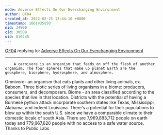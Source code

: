 ```yaml
---
node: Adverse Effects On Our Everchanging Environment
author: OF04
created_at: 2022-08-25 13:44:10 +0000
timestamp: 1661435050
nid: 34900
cid: 30508
uid: 810245
---
```




[OF04](../profile/OF04) replying to: [Adverse Effects On Our Everchanging Environment](../notes/TheChessGym/08-25-2022/adverse-effects-on-our-everchanging-environment)

----
        A carnivore is an organism that feeds on off the flesh of another organism. The four spheres that make up planet Earth are the geosphere, biosphere, hydrosphere, and atmosphere. 
Omnivore- an organism that eats plants and other living animals, ex. Baboon. Three biotic series of living organisms in a biome: producers, consumers, and decomposers. Biome - an area classified according to the species that live in that location. Districts with the potential of having a Burmese python attack incorporate southern states like Texas, Mississippi, Alabama, and indeed Louisiana. There's a potential for their populations to blow up within the south U.S. since we have a comparable climate to their domestic locale of south Asia.  There are 7,969,883,712 people on earth today and 779,667,820 people with no access to a safe water source. Thanks to Public Labs